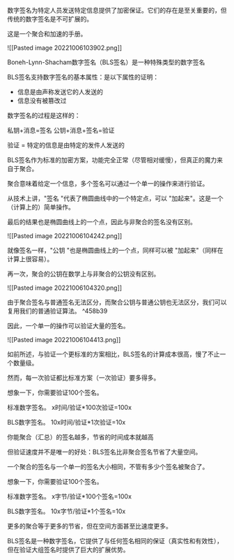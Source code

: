 数字签名为特定人员发送特定信息提供了加密保证。它们的存在是至关重要的，但传统的数字签名是不可扩展的。

这是一个聚合和加速的手册。

![[Pasted image 20221006103902.png]]

Boneh-Lynn-Shacham数字签名（BLS签名）是一种特殊类型的数字签名

BLS签名支持数字签名的基本属性：是以下属性的证明：

- 信息是由声称发送它的人发送的
- 信息没有被篡改过

数字签名的过程是这样的：

私钥+消息=签名
公钥+消息+签名=验证

验证 = 特定的信息是由特定的发件人发送的

BLS签名作为标准的加密方案，功能完全正常（尽管相对缓慢），但真正的魔力来自于聚合。

聚合意味着给定一个信息，多个签名可以通过一个单一的操作来进行验证。

从技术上讲，"签名 "代表了椭圆曲线中的一个特定点，可以 "加起来"。这是一个（计算上的）简单操作。

最后的结果也是椭圆曲线上的一个点，因此与非聚合的签名没有区别。

![[Pasted image 20221006104242.png]]

就像签名一样，"公钥 "也是椭圆曲线上的一个点，同样可以被 "加起来"（同样在计算上很容易）。

再一次，聚合的公钥在数学上与非聚合的公钥没有区别。

![[Pasted image 20221006104320.png]]

由于聚合签名与普通签名无法区分，而聚合公钥与普通公钥也无法区分，我们可以复用我们的普通验证算法。 ^458b39

因此，一个单一的操作可以验证大量的签名。

![[Pasted image 20221006104413.png]]

如前所述，与验证一个更标准的方案相比，BLS签名的计算成本很高，慢了不止一个数量级。

然而，每一次验证都比标准方案（一次验证）要多得多。

想象一下，你需要验证100个签名。

标准数字签名。
x时间/验证\*100次验证=100x

BLS数字签名。
10x时间/验证\*1次验证=10x

你能聚合（汇总）的签名越多，节省的时间成本就越高

但验证速度并不是唯一的好处：BLS签名比非聚合签名节省了大量空间。

一个聚合的签名与一个单一的签名大小相同，不管有多少个签名被聚合了。

 想象一下，你需要验证100个签名。

标准数字签名。
x字节/验证\*100个签名=100x

BLS数字签名。
10x字节/验证\*1个签名=10x

更多的聚合等于更多的节省，但在空间方面甚至比速度更多。

BLS签名是一种数字签名，它提供了与任何签名相同的保证（真实性和有效性），但在验证大组签名时提供了巨大的扩展优势。